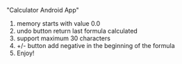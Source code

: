 "Calculator Android App"
1. memory starts with value 0.0
2. undo button return last formula calculated
3. support maximum 30 characters
4. +/- button add negative in the beginning of the formula
5. Enjoy!

